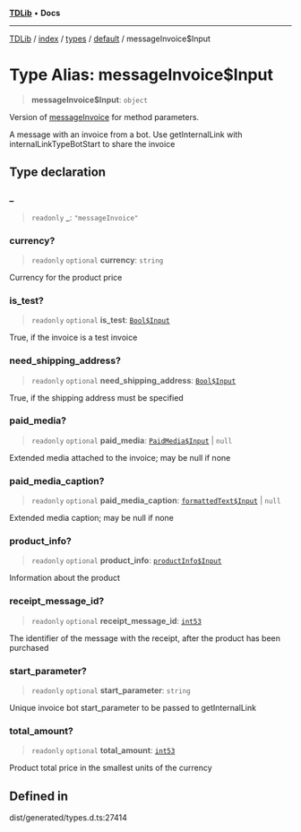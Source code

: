 [**TDLib**](../../../../../../README.md) • **Docs**

***

[TDLib](../../../../../../modules.md) / [index](../../../../../README.md) / [types](../../../README.md) / [default](../README.md) / messageInvoice$Input

# Type Alias: messageInvoice$Input

> **messageInvoice$Input**: `object`

Version of [messageInvoice](messageInvoice.md) for method parameters.

A message with an invoice from a bot. Use getInternalLink with internalLinkTypeBotStart to share the invoice

## Type declaration

### \_

> `readonly` **\_**: `"messageInvoice"`

### currency?

> `readonly` `optional` **currency**: `string`

Currency for the product price

### is\_test?

> `readonly` `optional` **is\_test**: [`Bool$Input`](Bool$Input.md)

True, if the invoice is a test invoice

### need\_shipping\_address?

> `readonly` `optional` **need\_shipping\_address**: [`Bool$Input`](Bool$Input.md)

True, if the shipping address must be specified

### paid\_media?

> `readonly` `optional` **paid\_media**: [`PaidMedia$Input`](PaidMedia$Input.md) \| `null`

Extended media attached to the invoice; may be null if none

### paid\_media\_caption?

> `readonly` `optional` **paid\_media\_caption**: [`formattedText$Input`](formattedText$Input.md) \| `null`

Extended media caption; may be null if none

### product\_info?

> `readonly` `optional` **product\_info**: [`productInfo$Input`](productInfo$Input.md)

Information about the product

### receipt\_message\_id?

> `readonly` `optional` **receipt\_message\_id**: [`int53`](int53.md)

The identifier of the message with the receipt, after the product has been purchased

### start\_parameter?

> `readonly` `optional` **start\_parameter**: `string`

Unique invoice bot start_parameter to be passed to getInternalLink

### total\_amount?

> `readonly` `optional` **total\_amount**: [`int53`](int53.md)

Product total price in the smallest units of the currency

## Defined in

dist/generated/types.d.ts:27414
